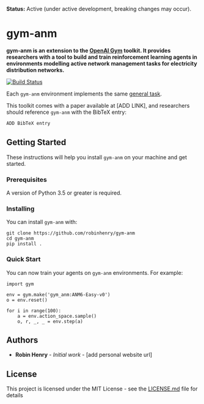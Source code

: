 **Status:** Active (under active development, breaking changes may occur).


# gym-anm

**gym-anm is an extension to the [OpenAI Gym](https://github.com/openai/gym) toolkit. It provides researchers 
with a tool to build and train reinforcement learning agents in environments 
modelling active network management tasks for electricity distribution 
networks.**
  <br>
  
[![Build Status](https://travis-ci.com/robinhenry/gym-anm.svg?token=y9jBzyzxgcYYHdKPqW9q&branch=master)](https://travis-ci.com/robinhenry/gym-anm)
  
Each `gym-anm` environment implements the same [general task](#general_task).
 
 This toolkit comes with a paper available at [ADD LINK], and 
 researchers should reference `gym-anm` with the BibTeX entry:
 ```bash
ADD BibTeX entry
```  

## Getting Started

These instructions will help you install `gym-anm` on your machine and get 
started.

### Prerequisites

A version of Python 3.5 or greater is required.

### Installing

You can install `gym-anm` with:
```
git clone https://github.com/robinhenry/gym-anm
cd gym-anm
pip install .
```

### Quick Start
You can now train your agents on `gym-anm` environments. For example:
```
import gym

env = gym.make('gym_anm:ANM6-Easy-v0')
o = env.reset()

for i in range(100):
    a = env.action_space.sample()
    o, r, _, _ = env.step(a)
```

## Authors

* **Robin Henry** - *Initial work* - [add personal website url]

## License

This project is licensed under the MIT License - see the [LICENSE.md](LICENSE.md) file for details
